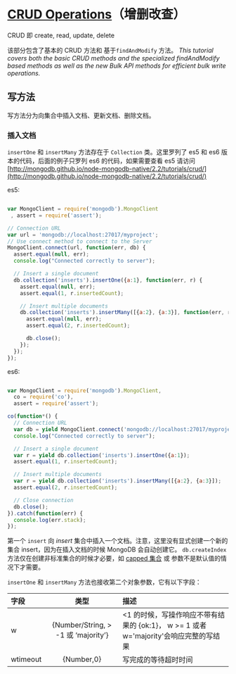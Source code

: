 # [CRUD Operations](http://mongodb.github.io/node-mongodb-native/2.2/tutorials/crud/)（增删改查）

CRUD 即 create, read, update, delete

该部分包含了基本的 CRUD 方法和 基于`findAndModify` 方法。
*This tutorial covers both the basic CRUD methods and the specialized findAndModify based methods as well as the new Bulk API methods for efficient bulk write operations.*


## 写方法

写方法分为向集合中插入文档、更新文档、删除文档。

### 插入文档

`insertOne` 和 `insertMany` 方法存在于 `Collection` 类。这里罗列了 es5 和 es6 版本的代码，后面的例子只罗列 es6 的代码，如果需要查看 es5 请访问 [http://mongodb.github.io/node-mongodb-native/2.2/tutorials/crud/](http://mongodb.github.io/node-mongodb-native/2.2/tutorials/crud/)

es5:

``` js

var MongoClient = require('mongodb').MongoClient
 , assert = require('assert');

// Connection URL
var url = 'mongodb://localhost:27017/myproject';
// Use connect method to connect to the Server
MongoClient.connect(url, function(err, db) {
  assert.equal(null, err);
  console.log("Connected correctly to server");

  // Insert a single document
  db.collection('inserts').insertOne({a:1}, function(err, r) {
    assert.equal(null, err);
    assert.equal(1, r.insertedCount);

    // Insert multiple documents
    db.collection('inserts').insertMany([{a:2}, {a:3}], function(err, r) {
      assert.equal(null, err);
      assert.equal(2, r.insertedCount);

      db.close();
    });
  });
});
```

es6:

``` js

var MongoClient = require('mongodb').MongoClient,
  co = require('co'),
  assert = require('assert');

co(function*() {
  // Connection URL
  var db = yield MongoClient.connect('mongodb://localhost:27017/myproject');
  console.log("Connected correctly to server");

  // Insert a single document
  var r = yield db.collection('inserts').insertOne({a:1});
  assert.equal(1, r.insertedCount);

  // Insert multiple documents
  var r = yield db.collection('inserts').insertMany([{a:2}, {a:3}]);
  assert.equal(2, r.insertedCount);

  // Close connection
  db.close();
}).catch(function(err) {
  console.log(err.stack);
});
```

第一个 `insert` 向 *insert* 集合中插入一个文档。注意，这里没有显式创建一个新的集合 insert，因为在插入文档的时候 MongoDB 会自动创建它。 `db.createIndex` 方法仅在创建非标准集合的时候才必要，如 [capped 集合](https://docs.mongodb.org/manual/core/capped-collections/) 或 参数不是默认值的情况下才需要。

`insertOne` 和 `insertMany` 方法也接收第二个对象参数，它有以下字段：

| 字段 | 类型 | 描述 |
| :---- |:---:| :-----|
| w | {Number/String, > -1 或 ‘majority’} | <1 的时候，写操作响应不带有结果的 {ok:1}， w >= 1 或者 w='majority'会响应完整的写结果|
| wtimeout |  {Number,0} | 写完成的等待超时时间|

